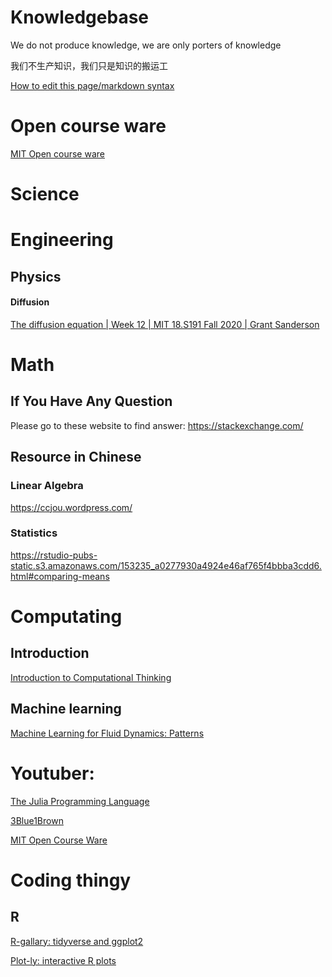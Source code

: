 # Knowledgebase
We do not produce knowledge, we are only porters of knowledge

我们不生产知识，我们只是知识的搬运工

[How to edit this page/markdown syntax](https://github.com/adam-p/markdown-here/wiki/Markdown-Cheatsheet#links)

# Open course ware
[MIT Open course ware](https://ocw.mit.edu/)


# Science

# Engineering

## Physics

#### Diffusion
[The diffusion equation | Week 12 | MIT 18.S191 Fall 2020 | Grant Sanderson](https://www.youtube.com/watch?v=a3V0BJLIo_c)


# Math
## If You Have Any Question
Please go to these website to find answer:
https://stackexchange.com/

## Resource in Chinese
### Linear Algebra
https://ccjou.wordpress.com/

### Statistics
https://rstudio-pubs-static.s3.amazonaws.com/153235_a0277930a4924e46af765f4bbba3cdd6.html#comparing-means


# Computating
## Introduction
[Introduction to Computational Thinking](https://computationalthinking.mit.edu/Fall20/)

## Machine learning
[Machine Learning for Fluid Dynamics: Patterns](https://www.youtube.com/watch?v=3fOXIbycAmc)


# Youtuber:
[The Julia Programming Language](https://www.youtube.com/user/JuliaLanguage)

[3Blue1Brown](https://www.youtube.com/channel/UCYO_jab_esuFRV4b17AJtAw)


[MIT Open Course Ware](https://www.youtube.com/user/MIT)

# Coding thingy
## R
[R-gallary: tidyverse and ggplot2](https://www.r-graph-gallery.com)

[Plot-ly: interactive R plots](https://plotly.com)
